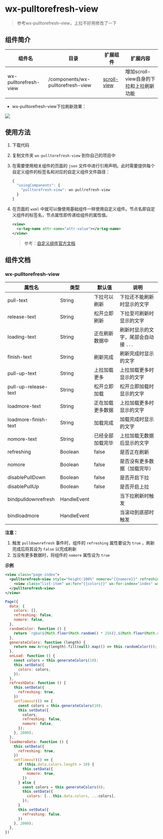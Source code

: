 # wx-pulltorefresh-view

> 参考wx-pulltorefresh-view，上拉不好用修改了一下

## 组件简介

|组件名|目录|扩展组件|扩展内容|
|---|---|---|---|
|wx-pulltorefresh-view|/components/wx-pulltorefresh-view|[scroll-view](https://mp.weixin.qq.com/debug/wxadoc/dev/component/scroll-view.html)|增加scroll-view自身的下拉和上拉刷新功能|

- wx-pulltorefresh-view下拉刷新效果：

![](demo.gif)

## 使用方法

1. 下载代码

1. 复制文件夹 `wx-pulltorefresh-view` 到你自己的项目中

1. 在需要使用相关组件的页面的 `json` 文件中进行引用声明。此时需要提供每个自定义组件的标签名和对应的自定义组件文件路径：

    ```javascript
    {
      "usingComponents": {
        "pulltorefresh-view": wx-pullrefresh-view
      }
    }
    ```

1. 在页面的 `wxml` 中就可以像使用基础组件一样使用自定义组件。节点名即自定义组件的标签名，节点属性即传递给组件的属性值。

    ```xml
    <view>
      <x-tag-name attr-name="attr-value"></x-tag-name>
    </view>
    ```

    > 参考：[自定义组件官方文档](https://mp.weixin.qq.com/debug/wxadoc/dev/framework/custom-component/)

## 组件文档

### wx-pulltorefresh-view

|属性名|类型|默认值|说明|
|---|---|---|---|
|pull-text|String|下拉可以刷新|下拉还不能刷新时显示的文字|
|release-text|String|松开立即刷新|下拉至可刷新时显示的文字|
|loading-text|String|正在刷新数据中|刷新时显示的文字，尾部会自动接 `...` |
|finish-text|String|刷新完成|刷新完成时显示的文字|
|pull-up-text|String|上拉加载更多|上拉加载更多时显示的文字|
|pull-up-release-text|String|松开立即加载|松开立即加载时显示的文字|
|loadmore-text|String|正在加载更多数据|上拉加载更多时显示的文字|
|loadmore-finish-text|String|加载完成|加载完成时显示的文字|
|nomore-text|String|已经全部加载完毕|上拉加载无数据后显示的文字|
|refreshing|Boolean|false|是否正在刷新|
|nomore|Boolean|false|是否没有更多数据（加载完毕）|
|disablePullDown|Boolean|false|是否开启下拉|
|disablePullUp|Boolean|false|是否开启上拉|
|bindpulldownrefresh|HandleEvent||当下拉刷新时触发|
|bindloadmore|HandleEvent||当滚动到底部时触发|

**注意：**

1. 触发 `pulldownrefresh` 事件时，组件的 `refreshing` 属性要设为 `true` ，刷新完成后将其设为 `false` 以完成刷新
2. 当没有更多数据时，将组件的 `nomore` 属性设为 `true`

**示例**

```xml
<view class="page-index">
  <pulltorefresh-view style="height:100%" nomore="{{nomore}}" refreshing="{{refreshing}}" bindpulldownrefresh="refreshData" bindloadmore="loadmoreData">
    <view class="list-item" wx:for="{{colors}}" wx:for-index="index" wx:key="index" style="background: {{item}}">{{index + 1}}. {{item}}</view>
  </pulltorefresh-view>
</view>
```

```javascript
Page({
  data: {
    colors: [],
    refreshing: false,
    nomore: false,
  },
  randomColor: function () {
    return `rgba(${Math.floor(Math.random() * 256)},${Math.floor(Math.random() * 256)},${Math.floor(Math.random() * 256)},1)`;
  },
  generateColors: function (length) {
    return new Array(length).fill(null).map(() => this.randomColor());
  },
  onLoad: function () {
    const colors = this.generateColors(10);
    this.setData({
      colors: colors,
    });
  },
  refreshData: function () {
    this.setData({
      refreshing: true,
    })
    setTimeout(() => {
      const colors = this.generateColors(10);
      this.setData({
        colors,
        refreshing: false,
        nomore: false,
      });
    }, 2000);
  },
  loadmoreData: function () {
    this.setData({
      refreshing: true,
    })
    setTimeout(() => {
      if (this.data.colors.length > 10) {
        this.setData({
          nomore: true,
        })
      } else {
        const colors = this.generateColors(8);
        this.setData({
          colors: [...this.data.colors, ...colors],
        });
      }
      this.setData({
        refreshing: false,
      })
    }, 2000);
  },
})
```
